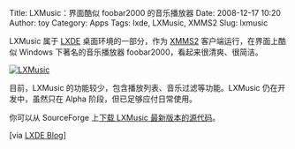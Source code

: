 Title: LXMusic：界面酷似 foobar2000 的音乐播放器
Date: 2008-12-17 10:20
Author: toy
Category: Apps
Tags: lxde, LXMusic, XMMS2
Slug: lxmusic

LXMusic 属于 [LXDE](http://lxde.org) 桌面环境的一部分，作为
[XMMS2](http://wiki.xmms2.xmms.se/wiki/Main_Page)
客户端运行，在界面上酷似 Windows 下著名的音乐播放器
foobar2000，看起来很清爽、很简洁。

[![LXMusic](http://i.linuxtoy.org/images/2008/12/lxmusic-thumb.png)](http://i.linuxtoy.org/images/2008/12/lxmusic.png)

目前，LXMusic 的功能较少，包含播放列表、音乐过滤等功能。LXMusic
仍在开发中，虽然只在 Alpha 阶段，但已足够应付日常使用。

你可以从 SourceForge 上[下载 LXMusic
最新版本的源代码](http://sourceforge.net/project/showfiles.php?group_id=180858&package_id=211053)。

[via [LXDE Blog](http://blog.lxde.org/?p=136)]
